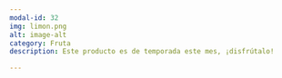 ```yaml
---
modal-id: 32
img: limon.png
alt: image-alt
category: Fruta
description: Este producto es de temporada este mes, ¡disfrútalo!

---
```

